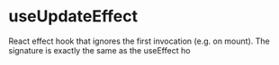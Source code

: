 
# useUpdateEffect

React effect hook that ignores the first invocation (e.g. on mount). The signature is exactly the same as the useEffect ho
